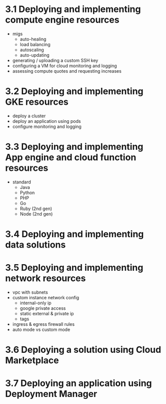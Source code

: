 # 3.1 Deploying and implementing compute engine resources
* migs
  * auto-healing
  * load balancing
  * autoscaling
  * auto-updating
* generating / uploading a custom SSH key
* configuring a VM for cloud monitoring and logging
* assessing compute quotes and requesting increases

# 3.2 Deploying and implementing GKE resources
* deploy a cluster
* deploy an application using pods
* configure monitoring and logging

# 3.3 Deploying and implementing App engine and cloud function resources
* standard
  * Java
  * Python
  * PHP
  * Go
  * Ruby (2nd gen)
  * Node (2nd gen)

# 3.4 Deploying and implementing data solutions


# 3.5 Deploying and implementing network resources
* vpc with subnets
* custom instance network config
  * internal-only ip
  * google private access
  * static external & private ip
  * tags
* ingress & egress firewall rules
* auto mode vs custom mode

# 3.6 Deploying a solution using Cloud Marketplace



# 3.7 Deploying an application using Deployment Manager


